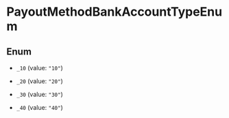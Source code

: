

# PayoutMethodBankAccountTypeEnum

## Enum


* `_10` (value: `"10"`)

* `_20` (value: `"20"`)

* `_30` (value: `"30"`)

* `_40` (value: `"40"`)



